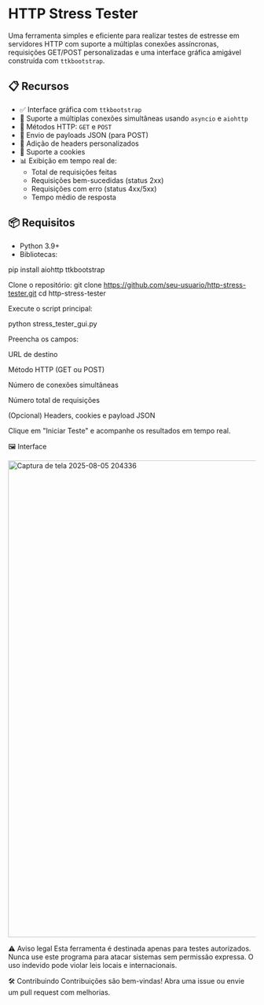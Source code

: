 # HTTP Stress Tester

Uma ferramenta simples e eficiente para realizar testes de estresse em servidores HTTP com suporte a múltiplas conexões assíncronas, requisições GET/POST personalizadas e uma interface gráfica amigável construída com `ttkbootstrap`.

## 📋 Recursos

- ✅ Interface gráfica com `ttkbootstrap`
- 🔁 Suporte a múltiplas conexões simultâneas usando `asyncio` e `aiohttp`
- 🔫 Métodos HTTP: `GET` e `POST`
- 🧠 Envio de payloads JSON (para POST)
- 🧾 Adição de headers personalizados
- 🍪 Suporte a cookies
- 📊 Exibição em tempo real de:
  - Total de requisições feitas
  - Requisições bem-sucedidas (status 2xx)
  - Requisições com erro (status 4xx/5xx)
  - Tempo médio de resposta

## 📦 Requisitos

- Python 3.9+
- Bibliotecas:

pip install aiohttp ttkbootstrap

Clone o repositório:
git clone https://github.com/seu-usuario/http-stress-tester.git
cd http-stress-tester

Execute o script principal:

python stress_tester_gui.py

Preencha os campos:

URL de destino

Método HTTP (GET ou POST)

Número de conexões simultâneas

Número total de requisições

(Opcional) Headers, cookies e payload JSON

Clique em "Iniciar Teste" e acompanhe os resultados em tempo real.

🖼️ Interface

<img width="767" height="968" alt="Captura de tela 2025-08-05 204336" src="https://github.com/user-attachments/assets/8327e401-2397-4b71-864b-4fae34c76ddb" />

⚠️ Aviso legal
Esta ferramenta é destinada apenas para testes autorizados. Nunca use este programa para atacar sistemas sem permissão expressa. O uso indevido pode violar leis locais e internacionais.

🛠️ Contribuindo
Contribuições são bem-vindas! Abra uma issue ou envie um pull request com melhorias.
